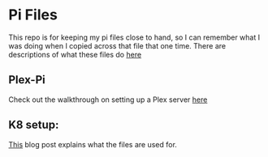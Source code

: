 # Pi Files
This repo is for keeping my pi files close to hand, so I can remember what I was doing when I copied across that file that one time. There are descriptions of what these files do [here](https://tobydevlin.com/blog/pi-files-and-their-uses/)

## Plex-Pi
Check out the walkthrough on setting up a Plex server [here](https://tobydevlin.com/blog/setting-up-external-drives-for-a-plex-server-on-a-raspberry-pi-2//)

## K8 setup:
[This](https://tobydevlin.com/blog/home-network-kubernetes-setup/) blog post explains what the files are used for.
